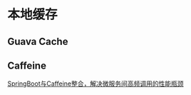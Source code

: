 # 本地缓存

## Guava Cache

## Caffeine

[SpringBoot与Caffeine整合，解决微服务间高频调用的性能瓶颈](https://mp.weixin.qq.com/s/v02DFTKkVQx5vEoSJs_OcQ)
